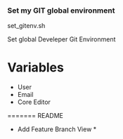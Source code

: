 ### Set my GIT global environment

set_gitenv.sh

Set global Develeper Git Environment

# Variables

- User
- Email
- Core Editor

=======
 README

* Add Feature Branch View * 
